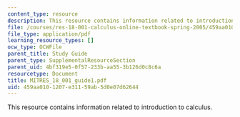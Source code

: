 ```yaml
---
content_type: resource
description: This resource contains information related to introduction to calculus.
file: /courses/res-18-001-calculus-online-textbook-spring-2005/459aa0101207e31159ab5d0e07d62644_MITRES_18_001_guide1.pdf
file_type: application/pdf
learning_resource_types: []
ocw_type: OCWFile
parent_title: Study Guide
parent_type: SupplementalResourceSection
parent_uid: 4bf319e5-0f57-233b-aa55-3b126d0c8c6a
resourcetype: Document
title: MITRES_18_001_guide1.pdf
uid: 459aa010-1207-e311-59ab-5d0e07d62644
---
```

This resource contains information related to introduction to calculus.

